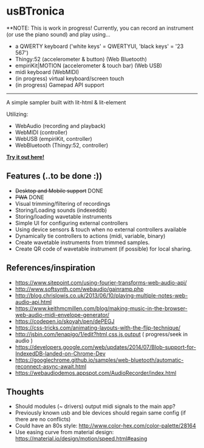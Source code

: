 # usBTronica 

**NOTE:  This is work in progress!
Currently, you can record an instrument (or use the piano sound) and play using...

* a QWERTY keyboard ('white keys' = QWERTYUI, 'black keys' = '23 567')
* Thingy:52 (accelerometer & button) (Web Bluetooth)
* empiriKit|MOTION (accelerometer & touch bar) (Web USB)
* midi keyboard (WebMIDI)
* (in progress) virtual keyboard/screen touch
* (in progress) Gamepad API support

---

A simple sampler built with lit-html & lit-element

Utilizing:

* WebAudio (recording and playback)
* WebMIDI (controller)
* WebUSB (empiriKit, controller)
* WebBluetooth (Thingy:52, controller)


**[Try it out here!](https://larsgk.github.io/usbtronica)**

## Features (..to be done :))

* ~~Desktop and Mobile support~~ DONE
* ~~PWA~~  DONE
* Visual trimming/filtering of recordings
* Storing/Loading sounds (indexeddb)
* Storing/loading wavetable instruments
* Simple UI for configuring external controllers
* Using device sensors & touch when no external controllers available
* Dynamically tie controllers to actions (midi, variable, binary)
* Create wavetable instruments from trimmed samples.
* Create QR code of wavetable instrument (if possible) for local sharing.


## References/inspiration

* https://www.sitepoint.com/using-fourier-transforms-web-audio-api/
* http://www.softsynth.com/webaudio/gainramp.php
* http://blog.chrislowis.co.uk/2013/06/10/playing-multiple-notes-web-audio-api.html
* https://www.keithmcmillen.com/blog/making-music-in-the-browser-web-audio-midi-envelope-generator/
* https://codepen.io/skoyah/pen/dePEGJ
* https://css-tricks.com/animating-layouts-with-the-flip-technique/
* http://jsbin.com/lenapigo/1/edit?html,css,js,output ( progress/seek in audio )
* https://developers.google.com/web/updates/2014/07/Blob-support-for-IndexedDB-landed-on-Chrome-Dev
* https://googlechrome.github.io/samples/web-bluetooth/automatic-reconnect-async-await.html
* https://webaudiodemos.appspot.com/AudioRecorder/index.html


## Thoughts

* Should modules (~ drivers) output midi signals to the main app? 
* Previously known usb and ble devices should regain same config (if there are no conflicts)
* Could have an 80s style: http://www.color-hex.com/color-palette/28164
* Use easing curve from material design: https://material.io/design/motion/speed.html#easing 

